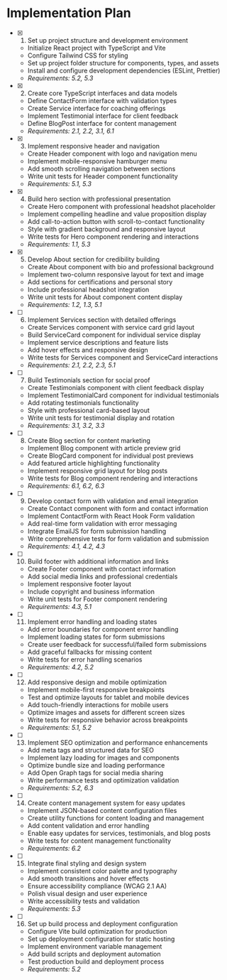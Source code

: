 # Implementation Plan

- [x] 1. Set up project structure and development environment
  - Initialize React project with TypeScript and Vite
  - Configure Tailwind CSS for styling
  - Set up project folder structure for components, types, and assets
  - Install and configure development dependencies (ESLint, Prettier)
  - _Requirements: 5.2, 5.3_

- [x] 2. Create core TypeScript interfaces and data models
  - Define ContactForm interface with validation types
  - Create Service interface for coaching offerings
  - Implement Testimonial interface for client feedback
  - Define BlogPost interface for content management
  - _Requirements: 2.1, 2.2, 3.1, 6.1_

- [x] 3. Implement responsive header and navigation
  - Create Header component with logo and navigation menu
  - Implement mobile-responsive hamburger menu
  - Add smooth scrolling navigation between sections
  - Write unit tests for Header component functionality
  - _Requirements: 5.1, 5.3_

- [x] 4. Build hero section with professional presentation
  - Create Hero component with professional headshot placeholder
  - Implement compelling headline and value proposition display
  - Add call-to-action button with scroll-to-contact functionality
  - Style with gradient background and responsive layout
  - Write tests for Hero component rendering and interactions
  - _Requirements: 1.1, 5.3_

- [x] 5. Develop About section for credibility building
  - Create About component with bio and professional background
  - Implement two-column responsive layout for text and image
  - Add sections for certifications and personal story
  - Include professional headshot integration
  - Write unit tests for About component content display
  - _Requirements: 1.2, 1.3, 5.1_

- [ ] 6. Implement Services section with detailed offerings
  - Create Services component with service card grid layout
  - Build ServiceCard component for individual service display
  - Implement service descriptions and feature lists
  - Add hover effects and responsive design
  - Write tests for Services component and ServiceCard interactions
  - _Requirements: 2.1, 2.2, 2.3, 5.1_

- [ ] 7. Build Testimonials section for social proof
  - Create Testimonials component with client feedback display
  - Implement TestimonialCard component for individual testimonials
  - Add rotating testimonials functionality
  - Style with professional card-based layout
  - Write unit tests for testimonial display and rotation
  - _Requirements: 3.1, 3.2, 3.3_

- [ ] 8. Create Blog section for content marketing
  - Implement Blog component with article preview grid
  - Create BlogCard component for individual post previews
  - Add featured article highlighting functionality
  - Implement responsive grid layout for blog posts
  - Write tests for Blog component rendering and interactions
  - _Requirements: 6.1, 6.2, 6.3_

- [ ] 9. Develop contact form with validation and email integration
  - Create Contact component with form and contact information
  - Implement ContactForm with React Hook Form validation
  - Add real-time form validation with error messaging
  - Integrate EmailJS for form submission handling
  - Write comprehensive tests for form validation and submission
  - _Requirements: 4.1, 4.2, 4.3_

- [ ] 10. Build footer with additional information and links
  - Create Footer component with contact information
  - Add social media links and professional credentials
  - Implement responsive footer layout
  - Include copyright and business information
  - Write unit tests for Footer component rendering
  - _Requirements: 4.3, 5.1_

- [ ] 11. Implement error handling and loading states
  - Add error boundaries for component error handling
  - Implement loading states for form submissions
  - Create user feedback for successful/failed form submissions
  - Add graceful fallbacks for missing content
  - Write tests for error handling scenarios
  - _Requirements: 4.2, 5.2_

- [ ] 12. Add responsive design and mobile optimization
  - Implement mobile-first responsive breakpoints
  - Test and optimize layouts for tablet and mobile devices
  - Add touch-friendly interactions for mobile users
  - Optimize images and assets for different screen sizes
  - Write tests for responsive behavior across breakpoints
  - _Requirements: 5.1, 5.2_

- [ ] 13. Implement SEO optimization and performance enhancements
  - Add meta tags and structured data for SEO
  - Implement lazy loading for images and components
  - Optimize bundle size and loading performance
  - Add Open Graph tags for social media sharing
  - Write performance tests and optimization validation
  - _Requirements: 5.2, 6.3_

- [ ] 14. Create content management system for easy updates
  - Implement JSON-based content configuration files
  - Create utility functions for content loading and management
  - Add content validation and error handling
  - Enable easy updates for services, testimonials, and blog posts
  - Write tests for content management functionality
  - _Requirements: 6.2_

- [ ] 15. Integrate final styling and design system
  - Implement consistent color palette and typography
  - Add smooth transitions and hover effects
  - Ensure accessibility compliance (WCAG 2.1 AA)
  - Polish visual design and user experience
  - Write accessibility tests and validation
  - _Requirements: 5.3_

- [ ] 16. Set up build process and deployment configuration
  - Configure Vite build optimization for production
  - Set up deployment configuration for static hosting
  - Implement environment variable management
  - Add build scripts and deployment automation
  - Test production build and deployment process
  - _Requirements: 5.2_